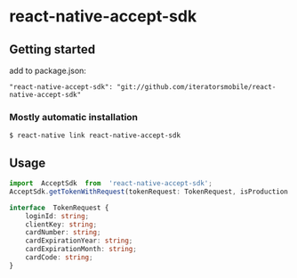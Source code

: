 
# react-native-accept-sdk

## Getting started

add to package.json:
```
"react-native-accept-sdk": "git://github.com/iteratorsmobile/react-native-accept-sdk"
```

### Mostly automatic installation

`$ react-native link react-native-accept-sdk`

## Usage

```typescript
import  AcceptSdk  from  'react-native-accept-sdk';
AcceptSdk.getTokenWithRequest(tokenRequest: TokenRequest, isProduction: boolean)
```
```typescript
interface  TokenRequest {
	loginId: string;
	clientKey: string;
	cardNumber: string;
	cardExpirationYear: string;
	cardExpirationMonth: string;
	cardCode: string;	
}
```